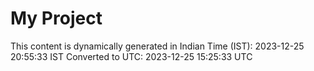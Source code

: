 # My Project

This content is dynamically generated in Indian Time (IST): 2023-12-25 20:55:33 IST
Converted to UTC: 2023-12-25 15:25:33 UTC
